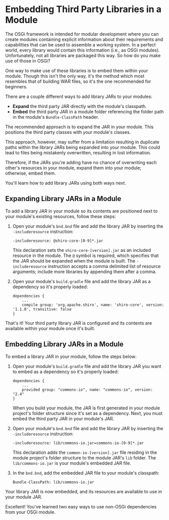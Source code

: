 # Embedding Third Party Libraries in a Module

The OSGi framework is intended for modular development where you can create
modules containing explicit information about their requirements and
capabilities that can be used to assemble a working system. In a perfect world,
every library would contain this information (i.e., as OSGi modules).
Unfortunately, not all libraries are packaged this way. So how do you make use
of those in OSGi?

One way to make use of these libraries is to embed them within your module.
Though this isn't the only way, it's the method which most resembles that of
building WAR files, so it's the one recommended for beginners.

There are a couple different ways to add library JARs to your modules:

- **Expand** the third party JAR directly with the module's classpath.
- **Embed** the third party JAR in a module folder referencing the folder path
  in the module's `Bundle-ClassPath` header.

The recommended approach is to expand the JAR in your module. This positions the
third party classes with your module's classes.

This approach, however, may suffer from a limitation resulting in duplicate
paths within the library JARs being expanded into your module. This could lead
to files being mistakenly overwritten, resulting in lost information.

Therefore, if the JARs you're adding have no chance of overwriting each other's
resources in your module, expand them into your module; otherwise, embed them.

You'll learn how to add library JARs using both ways next.

## Expanding Library JARs in a Module

To add a library JAR in your module so its contents are positioned next to your
module's existing resources, follow these steps:

1.  Open your module's `bnd.bnd` file and add the library JAR by inserting
    the `-includeresource` instruction:

        -includeresource: @shiro-core-[0-9]*.jar

    This declaration sets the `shiro-core-[version].jar` as an included
    resource in the module. The `@` symbol is required, which specifies that the
    JAR should be expanded when the module is built. The `-includeresource`
    instruction accepts a comma delimited list of resource arguments; include
    more libraries by appending them after a comma.

2.  Open your module's `build.gradle` file and add the library JAR as a
    dependency so it's properly loaded:

        dependencies {
            ...
            compile group: 'org.apache.shiro', name: 'shiro-core', version: '1.1.0', transitive: false
        }

That's it! Your third party library JAR is configured and its contents are
available within your module once it's built.

## Embedding Library JARs in a Module

To embed a library JAR in your module, follow the steps below:

1.  Open your module's `build.gradle` file and add the library JAR you want to
    embed as a dependency so it's properly loaded:

        dependencies {
            ...
            provided group: "commons-io", name: "commons-io", version: "2.4"
        }

    When you build your module, the JAR is first generated in your module
    project's folder structure since it's set as a dependency. Next, you must
    embed the third party JAR in your module's JAR.

2.  Open your module's `bnd.bnd` file and add the library JAR by inserting
    the `-includeresource` instruction:

        -includeresource: lib/commons-io.jar=commons-io-[0-9]*.jar

    This declaration adds the `common-io-[version].jar` file residing in the
    module project's folder structure to the module JAR's `lib` folder. The
    `lib/commons-io.jar` is your module's embedded JAR file.

3.  In the `bnd.bnd`, add the embedded JAR file to your module's classpath:

        Bundle-ClassPath: lib/commons-io.jar

Your library JAR is now embedded, and its resources are available to use in your
module JAR.

Excellent! You've learned two easy ways to use non-OSGi dependencies from your
OSGi module.
